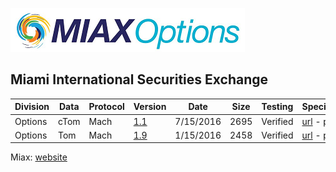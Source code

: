 [![Miax](https://github.com/Open-Markets-Initiative/Directory/blob/master/Logos/Miax.png)](https://www.miaxoptions.com/)


## Miami International Securities Exchange

|Division | Data | Protocol | Version | Date | Size | Testing | Specification|
|--- | --- | --- | --- | --- | --- | --- | ---|
|Options | cTom | Mach | [1.1][Miax.Options.cTom.Mach.v1.1.Dissector] | 7/15/2016 | 2695 | Verified | [url][Miax.Options.cTom.Mach.v1.1.url] - [pdf][Miax.Options.cTom.Mach.v1.1.pdf]|
|Options | Tom | Mach | [1.9][Miax.Options.Tom.Mach.v1.9.Dissector] | 1/15/2016 | 2458 | Verified | [url][Miax.Options.Tom.Mach.v1.9.url] - [pdf][Miax.Options.Tom.Mach.v1.9.pdf]|


Miax: [website](https://www.miaxoptions.com/ "Go to Miami International Securities Exchange")


[Miax.Options.cTom.Mach.v1.1.Dissector]: https://github.com/Open-Markets-Initiative/wireshark-lua/blob/master/Miax/Miax.Options.cTom.Mach.v1.1.Script.Dissector.lua "Miami International Securities Exchange 1.1 Script Dissector"
[Miax.Options.cTom.Mach.v1.1.url]: https://www.miaxoptions.com/interface-specifications "Specification url"
[Miax.Options.cTom.Mach.v1.1.pdf]: https://github.com/Open-Markets-Initiative/Directory/blob/master/Specifications/Miax/Miax.Options.Mach.v1.1.pdf "Miami International Securities Exchange 1.1 pdf"
[Miax.Options.Tom.Mach.v1.9.Dissector]: https://github.com/Open-Markets-Initiative/wireshark-lua/blob/master/Miax/Miax.Options.Tom.Mach.v1.9.Script.Dissector.lua "Miami International Securities Exchange 1.9 Script Dissector"
[Miax.Options.Tom.Mach.v1.9.url]: https://www.miaxoptions.com/interface-specifications "Specification url"
[Miax.Options.Tom.Mach.v1.9.pdf]: https://github.com/Open-Markets-Initiative/Directory/blob/master/Specifications/Miax/Miax.Options.Mach.v1.1.pdf "Miami International Securities Exchange 1.9 pdf"
